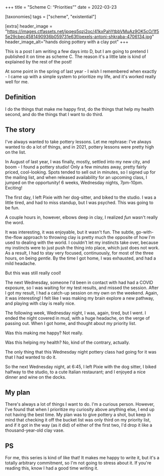 +++
title = "Scheme C: “Priorities”"
date = 2022-03-23

[taxonomies]
tags = ["scheme", "existential"]

[extra]
header_image = "https://images.ctfassets.net/jpqeq5qzj2oc/41kxPahYtbbVMuAz9OK5cO/1f55e29cbec4581490936b059731e63f/pexels-antoni-shkraba-4706134.jpg"
header_image_alt="hands doing pottery with a clay pot"
+++

This is a post I am writing a few days into D, but I am going to pretend I published it on time as scheme C. The reason it's a little late is kind of explained by the rest of the post!

At some point in the spring of last year - I wish I remembered when exactly - I came up with a simple system to prioritize my life, and it's worked really well for me.

## Definition

I do the things that make me happy first, do the things that help my health second, and do the things that I want to do third.

## The story

I've always wanted to take pottery lessons. Let me rephrase: I've always wanted to do a lot of things, and in 2021, pottery lessons were pretty high on the list.

In August of last year, I was finally, mostly, settled into my new city, and boom - I found a pottery studio! Only a few minutes away, pretty fairly priced, cool-looking. Spots tended to sell out in minutes, so I signed up for the mailing list, and when released availability for an upcoming class, I jumped on the opportunity! 6 weeks, Wednesday nights, 7pm-10pm. Exciting!

The first day, I left Pixie with her dog-sitter, and biked to the studio. I was a little tired, and had to miss standup, but I was psyched. This was going to be fun.

A couple hours in, however, elbows deep in clay, I realized _fun_ wasn't really the word.

It was interesting, it was enjoyable, but it wasn't fun. The subtle, go-with-the-flow approach to throwing clay is pretty much the opposite of how I'm used to dealing with the world. I couldn't let my instincts take over, because my instincts were to just push the thing into place, which just does not work. As a result, I had to stay very focused, continuously, for most of the three hours, on being _gentle_. By the time I got home, I was exhausted, and had a mild headache.

But this was still really cool!

The next Wednesday, someone I'd been in contact with had had a COVID exposure, so I was waiting for my test results, and missed the session. After I got my result, I had a catch-up session on my own on the weekend. Again, it was interesting! I felt like I was making my brain explore a new pathway, and playing with clay is really nice.

The following week, Wednesday night, I was, again, tired, but I went. I ended the night covered in mud, with a huge headache, on the verge of passing out. When I got home, and thought about my priority list.

Was this making me happy? Not really.

Was this helping my health? No, kind of the contrary, actually.

The only thing that this Wednesday night pottery class had going for it was that I had wanted to do it.

So the next Wednesday night, at 6:45, I left Pixie with the dog sitter, I biked halfway to the studio, to a cute Italian restaurant; and I enjoyed a nice dinner and wine on the docks.

## My plan

There's always a lot of things I want to do. I'm a curious person. However, I've found that when I prioritize my curiosity above anything else, I end up not having the best time. My plan was to give pottery a shot, but keep in mind that checking it off the bucket list was only third on my priority list, and if it got in the way (as it did) of either of the first two, I'd drop it like a thousand-year-old clay vase.

## PS

For me, this series is kind of like that! It makes me happy to write it, but it's a totally arbitrary commitment, so I'm not going to stress about it. If you're reading this, know I had a good time writing it.